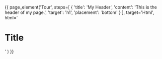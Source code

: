 
{{ page_element('Tour',
   steps=[
       {
          'title': 'My Header',
          'content': 'This is the header of my page.',
          'target': 'h1',
          'placement': 'bottom'
       }
   ],
    target='Html',
    html='<h1> Title </h1>'
   )
}}
